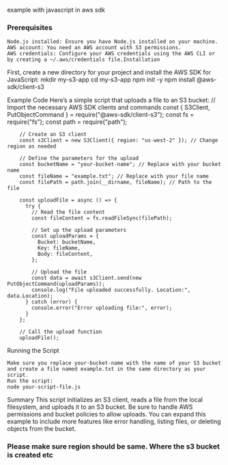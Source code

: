 example with javascript in aws sdk

### Prerequisites
    Node.js installed: Ensure you have Node.js installed on your machine.
    AWS account: You need an AWS account with S3 permissions.
    AWS credentials: Configure your AWS credentials using the AWS CLI or by creating a ~/.aws/credentials file.Installation

First, create a new directory for your project and install the AWS SDK for JavaScript:
mkdir my-s3-app
cd my-s3-app
npm init -y
npm install @aws-sdk/client-s3

Example Code
Here’s a simple script that uploads a file to an S3 bucket:
        // Import the necessary AWS SDK clients and commands
        const { S3Client, PutObjectCommand } = require("@aws-sdk/client-s3");
        const fs = require("fs");
        const path = require("path");
        
        // Create an S3 client
        const s3Client = new S3Client({ region: "us-west-2" }); // Change region as needed
        
        // Define the parameters for the upload
        const bucketName = "your-bucket-name"; // Replace with your bucket name
        const fileName = "example.txt"; // Replace with your file name
        const filePath = path.join(__dirname, fileName); // Path to the file
        
        const uploadFile = async () => {
          try {
            // Read the file content
            const fileContent = fs.readFileSync(filePath);
        
            // Set up the upload parameters
            const uploadParams = {
              Bucket: bucketName,
              Key: fileName,
              Body: fileContent,
            };
        
            // Upload the file
            const data = await s3Client.send(new PutObjectCommand(uploadParams));
            console.log("File uploaded successfully. Location:", data.Location);
          } catch (error) {
            console.error("Error uploading file:", error);
          }
        };
        
        // Call the upload function
        uploadFile();

Running the Script

    Make sure you replace your-bucket-name with the name of your S3 bucket and create a file named example.txt in the same directory as your script.
    Run the script:
    node your-script-file.js
Summary
This script initializes an S3 client, reads a file from the local filesystem, and uploads it to an S3 bucket. Be sure to handle AWS permissions and bucket policies to allow uploads. You can expand this example to include more features like error handling, listing files, or deleting objects from the bucket.

### Please make sure region should be same. Where the s3 bucket is created etc



    
